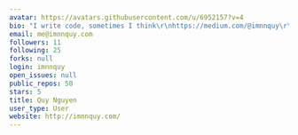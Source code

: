 ```yaml
---
avatar: https://avatars.githubusercontent.com/u/6952157?v=4
bio: "I write code, sometimes I think\r\nhttps://medium.com/@imnnquy\r\nhttp://imnnquy.com/"
email: me@imnnquy.com
followers: 11
following: 25
forks: null
login: imnnquy
open_issues: null
public_repos: 50
stars: 5
title: Quy Nguyen
user_type: User
website: http://imnnquy.com/
---
```

